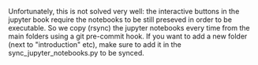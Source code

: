 

Unfortunately, this is not solved very well: the interactive buttons
in the jupyter book require the notebooks to be still preseved in order
to be executable. So we copy (rsync)
the jupyter notebooks every time from the main folders
using a git pre-commit hook. If you want to add a new folder
(next to "introduction" etc), make sure to add it in the
sync_jupyter_notebooks.py to be synced.
